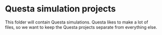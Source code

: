 # Questa simulation projects

This folder will contain Questa simulations. Questa likes to make a lot of files, so we want to keep the Questa projects separate from everything else.
